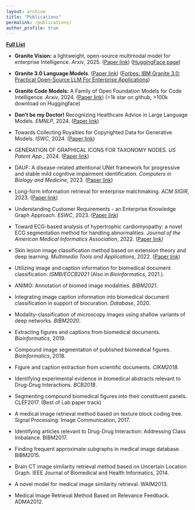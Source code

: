 ```yaml
---
layout: archive
title: "Publications"
permalink: /publications/
author_profile: true
---
```


[**Full List**](https://scholar.google.com/citations?user=PoEq1mMAAAAJ&hl=en)

- **Granite Vision:** a lightweight, open-source multimodal model for enterprise Intelligence. *Arxiv*, 2025. ([Paper link](https://arxiv.org/pdf/2403.16386)) ([HuggingFace page](https://huggingface.co/ibm-granite/granite-vision-3.2-2b))

- **Granite 3.0 Language Models**. ([Paper link](https://github.com/ibm-granite/granite-3.0-language-models/blob/main/paper.pdf)) ([Forbes: IBM Granite 3.0: Practical Open-Source LLM For Enterprise Applications](https://www.forbes.com/sites/stevemcdowell/2024/10/23/ibm-granite-30-practical-open-source-llm-for-enterprise-applications/))

- **Granite Code Models:** A Family of Open Foundation Models for Code Intelligence. *Arxiv*, 2024. ([Paper link](https://arxiv.org/abs/2405.04324)) (>1k star on github, >100k download on Huggingface)

- **Don’t be my Doctor!** Recognizing Healthcare Advice in Large Language Models. *EMNLP*, 2024. ([Paper link](https://aclanthology.org/2024.emnlp-industry.72/))

- Towards Collecting Royalties for Copyrighted Data for Generative Models. *ISWC*, 2024. ([Paper link](https://ieeexplore.ieee.org/document/10707489))

- GENERATION OF GRAPHICAL ICONS FOR TAXONOMY NODES. *US Patent App.*, 2024. ([Paper link](https://www.freepatentsonline.com/y2024/0393916.html))
  
- DAUF: A disease-related attentional UNet framework for progressive and stable mild cognitive impairment identification. *Computers in Biology and Medicine*, 2023. ([Paper link](https://pubmed.ncbi.nlm.nih.gov/37678136/))

- Long-form information retrieval for enterprise matchmaking. *ACM SIGIR*, 2023. ([Paper link](https://dl.acm.org/doi/10.1145/3539618.3591833))

- Understanding Customer Requirements - an Enterprise Knowledge Graph Approach. *ESWC*, 2023. ([Paper link](https://link.springer.com/chapter/10.1007/978-3-031-33455-9_37))

- Toward ECG-based analysis of hypertrophic cardiomyopathy: a novel ECG segmentation method for handling abnormalities. *Journal of the American Medical Informatics Association*, 2022. ([Paper link](https://academic.oup.com/jamia/article-abstract/29/11/1879/6654731?redirectedFrom=fulltext&login=false))
  
- Skin lesion image classification method based on extension theory and deep learning. *Multimedia Tools and Applications*, 2022. ([Paper link](https://link.springer.com/article/10.1007/s11042-022-12376-3))
  
- Utilizing image and caption information for biomedical document classification. *ISMB/ECCB2021* (Also in *Bioinformatics*, 2021.).

- ANIMO: Annotation of biomed image modalities. *BIBM2021*.
  
- Integrating image caption information into biomedical document classification in support of biocuration. *Database*, 2020.
  
- Modality-classification of microscopy images using shallow variants of deep networks. *BIBM2020*. 

- Extracting figures and captions from biomedical documents. *Bioinformatics*, 2019.
- Compound image segmentation of published biomedical figures. *Bioinformatics*, 2018.
- Figure and caption extraction from scientific documents. *CIKM2018*. 
- Identifying experimental evidence in biomedical abstracts relevant to Drug-Drug Interactions. *BCB2018*. 
- Segmenting compound biomedical figures into their constituent panels. CLEF2017. (Best of Lab paper track)
- A medical image retrieval method based on texture block coding tree. Signal Processing: Image Communication, 2017. 
- Identifying articles relevant to Drug-Drug Interaction: Addressing Class Imbalance. BIBM2017. 
- Finding frequent approximate subgraphs in medical image database. BIBM2015.
- Brain CT image similarity retrieval method based on Uncertain Location Graph. IEEE Journal of Biomedical and Health Informatics, 2014. 
- A novel model for medical image similarity retrieval. WAIM2013. 
- Medical Image Retrieval Method Based on Relevance Feedback. ADMA2012. 
